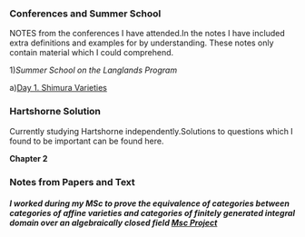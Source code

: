 ### Conferences and Summer School
NOTES from the conferences I have attended.In the notes I have included extra definitions and examples for by understanding. These notes only contain material which I could comprehend.

1)*Summer School on the Langlands Program*

a)[Day 1. Shimura Varieties](https://sahil-karawade.github.io/2022-07-09-Summer-School-of-Langlands-Program.html)

### Hartshorne Solution
Currently studying Hartshorne independently.Solutions to questions which I found to be important can be found here.

**Chapter 2**


### Notes from Papers and Text
##### I worked during my MSc to prove the equivalence of categories between categories of affine varieties and categories of finitely generated integral domain over an algebraically closed field [Msc Project](https://sahil-karawade.github.io/folder/Sahil%20Karawade(203102010).pdf)
